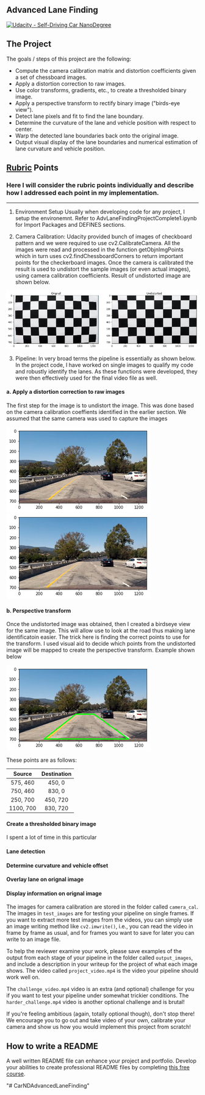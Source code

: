 ## Advanced Lane Finding
[![Udacity - Self-Driving Car NanoDegree](https://s3.amazonaws.com/udacity-sdc/github/shield-carnd.svg)](http://www.udacity.com/drive)

[image1]: ./examples/undistort_output.png "Undistorted"
[testImage]: ./output_images/test1Img.png "testImage" 
[testUndistImg]: ./output_images/testundistimg.png "testUndistImg"
[testwarpImg]: ./output_images/testwarpimg.png "testwarpImg"
[testwarpRect]: ./output_images/testwarp_rectImg.png "testwarpRect"
[testLImg]: ./output_images/testLimg.png "testLImg"
[testSImg]: ./output_images/testSimg.png "testSImg"
[testBImg]: ./output_images/testBimg.png "testBImg"
[testLSBImg]: ./output_images/lsbcombined.png "testLSBImg"
[colorThresh]: ./output_images/ColorThresholdImages.png "colorThresh"
[sliding]: ./output_images/slidingwindow.png "sliding"
[checkerBoard]: ./output_images/checkerboard.png "checkerBoard"
 

The Project
---

The goals / steps of this project are the following:

* Compute the camera calibration matrix and distortion coefficients given a set of chessboard images.
* Apply a distortion correction to raw images.
* Use color transforms, gradients, etc., to create a thresholded binary image.
* Apply a perspective transform to rectify binary image ("birds-eye view").
* Detect lane pixels and fit to find the lane boundary.
* Determine the curvature of the lane and vehicle position with respect to center.
* Warp the detected lane boundaries back onto the original image.
* Output visual display of the lane boundaries and numerical estimation of lane curvature and vehicle position.

## [Rubric](https://review.udacity.com/#!/rubrics/571/view) Points
### Here I will consider the rubric points individually and describe how I addressed each point in my implementation.  

---
1. Environment Setup
Usually when developing code for any project, I setup the environemnt. Refer to AdvLaneFindingProjectComplete1.ipynb for Import Packages and DEFINES sections. 

2. Camera Calibration: 
Udacity provided bunch of images of checkboard pattern and we were required to use cv2.CalibrateCamera. All the images were read and processed in the function getObjnImgPoints which in turn uses cv2.findChessboardCorners to return important points for the checkerboard images. Once the camera is calibrated the result is used to undistort the sample images (or even actual images), using camera calibration coefficients. Result of undistorted image are shown below.  

![alt text][checkerBoard] 

3. Pipeline: 
In very broad terms the pipeline is essentially as shown below. In the project code, I have worked on single images to qualify my code and robustly identify the lanes. As these functions were developed, they were then effectively used for the final video file as well. 

#### a. Apply a distortion correction to raw images
The first step for the image is to undistort the image. This was done based on the camera calibration coeffients identified in the earlier section. We assumed that the same camera was used to capture the images 

![alt text][testImage] ![alt text][testUndistImg]

#### b. Perspective transform
Once the undistorted image was obtained, then I created a birdseye view for the same image. This will allow use to look at the road thus making lane identificatoin easier. The trick here is finding the correct points to use for the transform. I used visual aid to decide which points from the undistorted image will be mapped to create the perspective transform. Example shown below

![alt_test][testwarpRect]

These points are as follows: 

| Source        | Destination   | 
|:-------------:|:-------------:| 
|  575, 460     | 450, 0        | 
|  750, 460     | 830, 0        |
|  250, 700     | 450, 720      |
| 1100, 700     | 830, 720      |


#### Create a thresholded binary image
I spent a lot of time in this particular 


#### Lane detection

#### Determine curvature and vehicle offset

#### Overlay lane on orignal image

#### Display information on orignal image


The images for camera calibration are stored in the folder called `camera_cal`.  The images in `test_images` are for testing your pipeline on single frames.  If you want to extract more test images from the videos, you can simply use an image writing method like `cv2.imwrite()`, i.e., you can read the video in frame by frame as usual, and for frames you want to save for later you can write to an image file.  

To help the reviewer examine your work, please save examples of the output from each stage of your pipeline in the folder called `output_images`, and include a description in your writeup for the project of what each image shows.    The video called `project_video.mp4` is the video your pipeline should work well on.  

The `challenge_video.mp4` video is an extra (and optional) challenge for you if you want to test your pipeline under somewhat trickier conditions.  The `harder_challenge.mp4` video is another optional challenge and is brutal!

If you're feeling ambitious (again, totally optional though), don't stop there!  We encourage you to go out and take video of your own, calibrate your camera and show us how you would implement this project from scratch!

## How to write a README
A well written README file can enhance your project and portfolio.  Develop your abilities to create professional README files by completing [this free course](https://www.udacity.com/course/writing-readmes--ud777).

"# CarNDAdvancedLaneFinding" 
